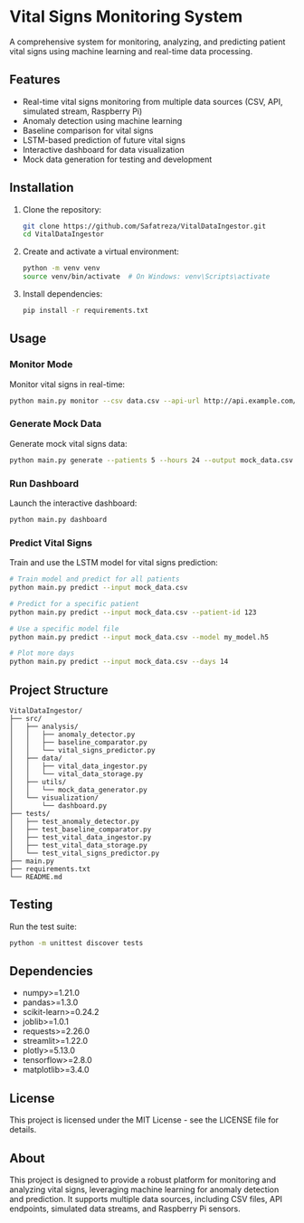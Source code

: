# Vital Signs Monitoring System

A comprehensive system for monitoring, analyzing, and predicting patient vital signs using machine learning and real-time data processing.

## Features

* Real-time vital signs monitoring from multiple data sources (CSV, API, simulated stream, Raspberry Pi)
* Anomaly detection using machine learning
* Baseline comparison for vital signs
* LSTM-based prediction of future vital signs
* Interactive dashboard for data visualization
* Mock data generation for testing and development

## Installation

1. Clone the repository:
   ```bash
   git clone https://github.com/Safatreza/VitalDataIngestor.git
   cd VitalDataIngestor
   ```

2. Create and activate a virtual environment:
   ```bash
   python -m venv venv
   source venv/bin/activate  # On Windows: venv\Scripts\activate
   ```

3. Install dependencies:
   ```bash
   pip install -r requirements.txt
   ```

## Usage

### Monitor Mode

Monitor vital signs in real-time:
```bash
python main.py monitor --csv data.csv --api-url http://api.example.com/vitals --interval 5
```

### Generate Mock Data

Generate mock vital signs data:
```bash
python main.py generate --patients 5 --hours 24 --output mock_data.csv
```

### Run Dashboard

Launch the interactive dashboard:
```bash
python main.py dashboard
```

### Predict Vital Signs

Train and use the LSTM model for vital signs prediction:
```bash
# Train model and predict for all patients
python main.py predict --input mock_data.csv

# Predict for a specific patient
python main.py predict --input mock_data.csv --patient-id 123

# Use a specific model file
python main.py predict --input mock_data.csv --model my_model.h5

# Plot more days
python main.py predict --input mock_data.csv --days 14
```

## Project Structure

```
VitalDataIngestor/
├── src/
│   ├── analysis/
│   │   ├── anomaly_detector.py
│   │   ├── baseline_comparator.py
│   │   └── vital_signs_predictor.py
│   ├── data/
│   │   ├── vital_data_ingestor.py
│   │   └── vital_data_storage.py
│   ├── utils/
│   │   └── mock_data_generator.py
│   └── visualization/
│       └── dashboard.py
├── tests/
│   ├── test_anomaly_detector.py
│   ├── test_baseline_comparator.py
│   ├── test_vital_data_ingestor.py
│   ├── test_vital_data_storage.py
│   └── test_vital_signs_predictor.py
├── main.py
├── requirements.txt
└── README.md
```

## Testing

Run the test suite:
```bash
python -m unittest discover tests
```

## Dependencies

* numpy>=1.21.0
* pandas>=1.3.0
* scikit-learn>=0.24.2
* joblib>=1.0.1
* requests>=2.26.0
* streamlit>=1.22.0
* plotly>=5.13.0
* tensorflow>=2.8.0
* matplotlib>=3.4.0

## License

This project is licensed under the MIT License - see the LICENSE file for details.

## About

This project is designed to provide a robust platform for monitoring and analyzing vital signs, leveraging machine learning for anomaly detection and prediction. It supports multiple data sources, including CSV files, API endpoints, simulated data streams, and Raspberry Pi sensors. 